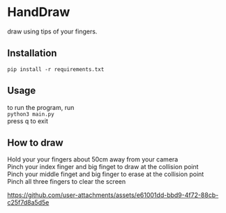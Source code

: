 # HandDraw
draw using tips of your fingers.
## Installation
`pip install -r requirements.txt`
## Usage
to run the program, run  
`python3 main.py`  
press q to exit  
## How to draw
Hold your your fingers about 50cm away from your camera  
Pinch your index finger and big finget to draw at the collision point  
Pinch your middle finget and big finger to erase at the collision point  
Pinch all three fingers to clear the screen  

https://github.com/user-attachments/assets/e61001dd-bbd9-4f72-88cb-c25f7d8a5d5e

